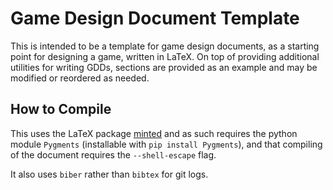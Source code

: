 # Game Design Document Template

This is intended to be a template for game design documents, as a starting point for designing a game, written in LaTeX. On top of providing additional utilities for writing GDDs, sections are provided as an example and may be modified or reordered as needed.
## How to Compile

This uses the LaTeX package [minted](https://github.com/gpoore/minted) and as such requires the python module `Pygments` (installable with `pip install Pygments`), and that compiling of the document requires the `--shell-escape` flag.

It also uses `biber` rather than `bibtex` for git logs.
